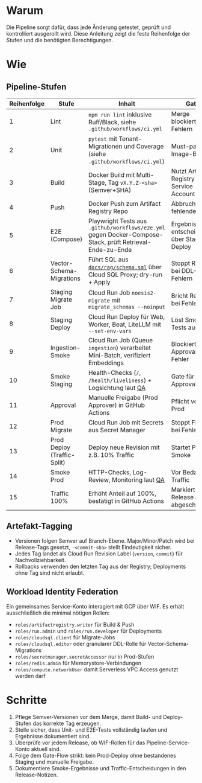 # Warum
Die Pipeline sorgt dafür, dass jede Änderung getestet, geprüft und kontrolliert ausgerollt wird. Diese Anleitung zeigt die feste Reihenfolge der Stufen und die benötigten Berechtigungen.

# Wie
## Pipeline-Stufen
| Reihenfolge | Stufe | Inhalt | Gate |
| --- | --- | --- | --- |
| 1 | Lint | `npm run lint` inklusive Ruff/Black, siehe `.github/workflows/ci.yml` | Merge blockiert bei Fehlern |
| 2 | Unit | `pytest` mit Tenant-Migrationen und Coverage (siehe `.github/workflows/ci.yml`) | Must-pass für Image-Build |
| 3 | Build | Docker Build mit Multi-Stage, Tag `vX.Y.Z-<sha>` (Semver+SHA) | Nutzt Artifact Registry Service Account |
| 4 | Push | Docker Push zum Artifact Registry Repo | Abbruch bei fehlender Auth |
| 5 | E2E (Compose) | Playwright Tests aus `.github/workflows/e2e.yml` gegen Docker-Compose-Stack, prüft Retrieval-Ende-zu-Ende | Ergebnis entscheidet über Staging-Deploy |
| 6 | Vector-Schema-Migrations | Führt SQL aus [`docs/rag/schema.sql`](../rag/schema.sql) über Cloud SQL Proxy; dry-run + Apply | Stoppt Release bei DDL-Fehlern |
| 7 | Staging Migrate Job | Cloud Run Job `noesis2-migrate` mit `migrate_schemas --noinput` | Bricht Release bei Fehlern ab |
| 8 | Staging Deploy | Cloud Run Deploy für Web, Worker, Beat, LiteLLM mit `--set-env-vars` | Löst Smoke-Tests aus |
| 9 | Ingestion-Smoke | Cloud Run Job (Queue `ingestion`) verarbeitet Mini-Batch, verifiziert Embeddings | Blockiert Approval bei Fehler |
| 10 | Smoke Staging | Health-Checks (`/`, `/health/liveliness`) + Logsichtung laut [QA](../qa/checklists.md) | Gate für Approval |
| 11 | Approval | Manuelle Freigabe (Prod Approver) in GitHub Actions | Pflicht vor Prod |
| 12 | Prod Migrate | Cloud Run Job mit Secrets aus Secret Manager | Stoppt Flow bei Fehler |
| 13 | Prod Deploy (Traffic-Split) | Deploy neue Revision mit z.B. 10% Traffic | Startet Prod-Smoke |
| 14 | Smoke Prod | HTTP-Checks, Log-Review, Monitoring laut [QA](../qa/checklists.md) | Vor Bedarfs-Traffic |
| 15 | Traffic 100% | Erhöht Anteil auf 100%, bestätigt in GitHub Actions | Markiert Release als abgeschlossen |

## Artefakt-Tagging
- Versionen folgen Semver auf Branch-Ebene. Major/Minor/Patch wird bei Release-Tags gesetzt, `-<commit-sha>` stellt Eindeutigkeit sicher.
- Jedes Tag landet als Cloud Run Revision Label (`version`, `commit`) für Nachvollziehbarkeit.
- Rollbacks verwenden den letzten Tag aus der Registry; Deployments ohne Tag sind nicht erlaubt.

## Workload Identity Federation
Ein gemeinsames Service-Konto interagiert mit GCP über WIF. Es erhält ausschließlich die minimal nötigen Rollen:
- `roles/artifactregistry.writer` für Build & Push
- `roles/run.admin` und `roles/run.developer` für Deployments
- `roles/cloudsql.client` für Migrate-Jobs
- `roles/cloudsql.editor` oder granularer DDL-Rolle für Vector-Schema-Migrations
- `roles/secretmanager.secretAccessor` nur in Prod-Stufen
- `roles/redis.admin` für Memorystore-Verbindungen
- `roles/compute.networkUser` damit Serverless VPC Access genutzt werden darf

# Schritte
1. Pflege Semver-Versionen vor dem Merge, damit Build- und Deploy-Stufen das korrekte Tag erzeugen.
2. Stelle sicher, dass Unit- und E2E-Tests vollständig laufen und Ergebnisse dokumentiert sind.
3. Überprüfe vor jedem Release, ob WIF-Rollen für das Pipeline-Service-Konto aktuell sind.
4. Folge dem Gate-Flow strikt: kein Prod-Deploy ohne bestandenes Staging und manuelle Freigabe.
5. Dokumentiere Smoke-Ergebnisse und Traffic-Entscheidungen in den Release-Notizen.

